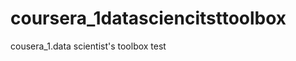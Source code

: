 coursera_1datasciencitsttoolbox
===============================

cousera_1.data scientist's toolbox test
